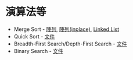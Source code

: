 # 演算法等

- Merge Sort - [陣列](https://github.com/vc7/algorithm_datas_tructure_leetcode/blob/master/algorithm/merge_sort.md), [陣列(inplace)](https://github.com/vc7/algorithm_datas_tructure_leetcode/blob/master/algorithm/merge_sort_inplace.md), [Linked List](https://github.com/vc7/algorithm_datas_tructure_leetcode/blob/master/algorithm/merge_sort_linked_list.md)
- Quick Sort - [文件](https://github.com/vc7/algorithm_datas_tructure_leetcode/blob/master/algorithm/quick_sort.md)
- Breadth-First Search/Depth-First Search - [文件](https://github.com/vc7/algorithm_datas_tructure_leetcode/blob/master/algorithm/bfs_dfs_traversing.md)
- Binary Search - [文件](https://github.com/vc7/algorithm_datas_tructure_leetcode/blob/master/algorithm/binary_search.md)
